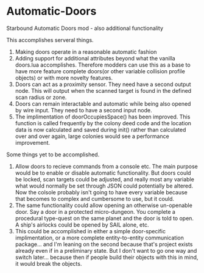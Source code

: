 # Automatic-Doors
Starbound Automatic Doors mod - also additional functionality

This accomplishes serveral things.

1.  Making doors operate in a reasonable automatic fashion
2.  Adding support for additional attributes beyond what the vanilla doors.lua accomplishes.  Therefore modders can use this as a base to have more feature complete doors(or other variable collision profile objects) or with more novelty features.
3.  Doors can act as a proximity sensor.  They need have a second output node.  This will output when the scanned target is found in the defined scan radius or zone.
4.  Doors can remain interactable and automatic while being also opened by wire input.  They need to have a second input node.
5.  The implimentation of doorOccupiesSpace() has been improved.  This function is called frequently by the colony deed code and the location data is now calculated and saved during init() rather than calculated over and over again, large colonies would see a performance improvement.

Some things yet to be accomplished.

1.  Allow doors to recieve commands from a console etc.  The main purpose would be to enable or disable automatic functionality.  But doors could be locked, scan targets could be adjusted, and really most any variable what would normally be set through JSON could potentially be altered.  Now the colsole probably isn't going to have every variable because that becomes to complex and cumbersome to use, but it could.
2.  The same functionality could allow opening an otherwise un-openable door.  Say a door in a protected micro-dungeon.  You complete a procedural type-quest on the same planet and the door is told to open.  A ship's airlocks could be opened by SAIL alone, etc.
3.  This could be accomplished in either a simple door-specific implimentation, or a more complete entity-to-entity communication package... and I'm leaning on the second because that's project exists already even if in a preliminary state.  But I don't want to go one way and switch later... because then if people build their objects with this in mind, it would break the objects.
